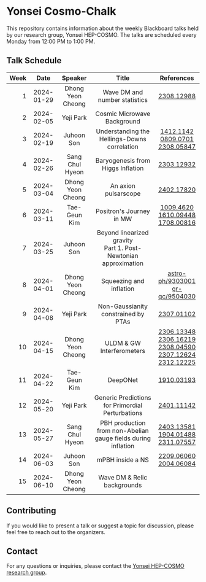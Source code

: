 # Yonsei Cosmo-Chalk

This repository contains information about the weekly Blackboard talks held by our research group, Yonsei HEP-COSMO. The talks are scheduled every Monday from 12:00 PM to 1:00 PM.

## Talk Schedule

| Week |    Date    |      Speaker      |                               Title                               |                                                                                                                       References                                                                                                                       |
|-----:|:----------:|:-----------------:|:-----------------------------------------------------------------:|:------------------------------------------------------------------------------------------------------------------------------------------------------------------------------------------------------------------------------------------------------:|
|    1 | 2024-01-29 | Dhong Yeon Cheong |                   Wave DM and number statistics                   |                                                                                                     [2308.12988](https://arxiv.org/abs/2308.12988)                                                                                                     |
|    2 | 2024-02-05 |     Yeji Park     |                    Cosmic Microwave Background                    |                                                                                                                                                                                                                                                        |
|    3 | 2024-02-19 |    Juhoon Son     |           Understanding the Hellings-Downs correlation            |                                                     [1412.1142](https://arxiv.org/abs/1412.1142)<br>[0809.0701](https://arxiv.org/abs/0809.0701)<br>[2308.05847](https://arxiv.org/abs/2308.05847)                                                     |
|    4 | 2024-02-26 |  Sang Chul Hyeon  |                 Baryogenesis from Higgs Inflation                 |                                                                                                     [2303.12932](https://arxiv.org/abs/2303.12932)                                                                                                     |
|    5 | 2024-03-04 | Dhong Yeon Cheong |                       An axion pulsarscope                        |                                                                                                     [2402.17820](https://arxiv.org/abs/2402.17820)                                                                                                     |
|    6 | 2024-03-11 |   Tae-Geun Kim    |                     Positron's Journey in MW                      |                                                    [1009.4620](https://arxiv.org/abs/1009.4620)<br>[1610.09448](https://arxiv.org/abs/1610.09448)<br>[1708.00816](https://arxiv.org/abs/1708.00816)                                                    |
|    7 | 2024-03-25 |    Juhoon Son     | Beyond linearized gravity<br>Part 1. Post-Newtonian approximation |                                                                                                                                                                                                                                                        |
|    8 | 2024-04-01 | Dhong Yeon Cheong |                      Squeezing and inflation                      |                                                                   [astro-ph/9303001](https://arxiv.org/abs/astro-ph/9303001)<br>[gr-qc/9504030](https://arxiv.org/abs/gr-qc/9504030)                                                                   |
|    9 | 2024-04-08 |     Yeji Park     |                Non-Gaussianity constrained by PTAs                |                                                                                                     [2307.01102](https://arxiv.org/abs/2307.01102)                                                                                                     |
|   10 | 2024-04-15 | Dhong Yeon Cheong |                     ULDM & GW Interferometers                     | [2306.13348](https://arxiv.org/abs/2306.13348)<br>[2306.16219](https://arxiv.org/abs/2306.16219)<br>[2308.04590](https://arxiv.org/abs/2308.04590)<br>[2307.12624](https://arxiv.org/abs/2307.12624)<br>[2312.12225](https://arxiv.org/abs/2312.12225) |
|   11 | 2024-04-22 |   Tae-Geun Kim    |                             DeepONet                              |                                                                                                     [1910.03193](https://arxiv.org/abs/1910.03193)                                                                                                     |
|   12 | 2024-05-20 |     Yeji Park     |         Generic Predictions for Primordial Perturbations          |                                                                                                     [2401.11142](https://arxiv.org/abs/2401.11142)                                                                                                     |
|   13 | 2024-05-27 |  Sang Chul Hyeon  |   PBH production from non-Abelian gauge fields during inflation   |                                                   [2403.13581](https://arxiv.org/abs/2403.13581)<br>[1904.01488](https://arxiv.org/abs/1904.01488)<br>[2311.07557](https://arxiv.org/abs/2311.07557)                                                   |
|   14 | 2024-06-03 |    Juhoon Son     |                         mPBH inside a NS                          |                                                                            [2209.06060](https://arxiv.org/abs/2209.06060)<br>[2004.06084](https://arxiv.org/abs/2004.06084)                                                                            |
|   15 | 2024-06-10 | Dhong Yeon Cheong |                    Wave DM & Relic backgrounds                    |                                                                                                                                                                                                                                                        |


## Contributing

If you would like to present a talk or suggest a topic for discussion, please feel free to reach out to the organizers.

## Contact

For any questions or inquiries, please contact the [Yonsei HEP-COSMO research group](https://hepcosmo.yonsei.ac.kr).
